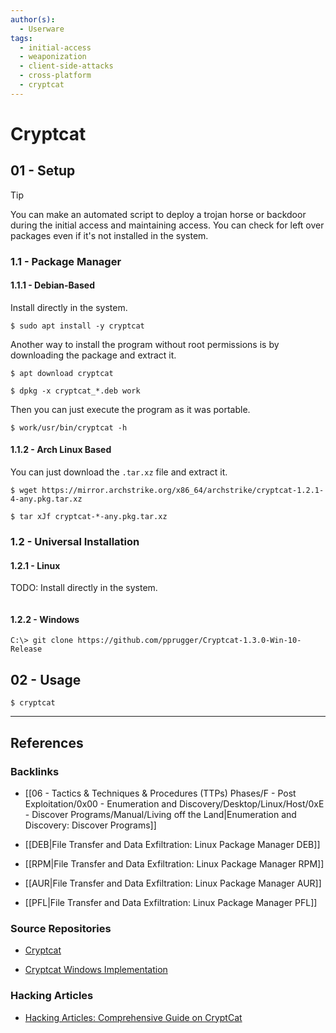```yaml
---
author(s):
  - Userware
tags:
  - initial-access
  - weaponization
  - client-side-attacks
  - cross-platform
  - cryptcat
---
```

# Cryptcat

## 01 - Setup

> [!TIP]
> You can make an automated script to deploy a trojan horse or backdoor during the initial access and maintaining access. You can check for left over packages even if it's not installed in the system.

### 1.1 - Package Manager

#### 1.1.1 - Debian-Based

Install directly in the system.

```
$ sudo apt install -y cryptcat
```

Another way to install the program without root permissions is by downloading the package and extract it.

```
$ apt download cryptcat

$ dpkg -x cryptcat_*.deb work
```

Then you can just execute the program as it was portable.

```
$ work/usr/bin/cryptcat -h
```

#### 1.1.2 - Arch Linux Based

You can just download the `.tar.xz` file and extract it.

```
$ wget https://mirror.archstrike.org/x86_64/archstrike/cryptcat-1.2.1-4-any.pkg.tar.xz

$ tar xJf cryptcat-*-any.pkg.tar.xz
```

### 1.2 - Universal Installation

#### 1.2.1 - Linux

TODO: Install directly in the system.

```

```

#### 1.2.2 - Windows

```
C:\> git clone https://github.com/pprugger/Cryptcat-1.3.0-Win-10-Release
```

## 02 - Usage

```
$ cryptcat
```

---
## References

### Backlinks

- [[06 - Tactics & Techniques & Procedures (TTPs) Phases/F - Post Exploitation/0x00 - Enumeration and Discovery/Desktop/Linux/Host/0xE - Discover Programs/Manual/Living off the Land|Enumeration and Discovery: Discover Programs]]

- [[DEB|File Transfer and Data Exfiltration: Linux Package Manager DEB]]

- [[RPM|File Transfer and Data Exfiltration: Linux Package Manager RPM]]

- [[AUR|File Transfer and Data Exfiltration: Linux Package Manager AUR]]

- [[PFL|File Transfer and Data Exfiltration: Linux Package Manager PFL]]

### Source Repositories

- [Cryptcat](https://cryptcat.sourceforge.io)

- [Cryptcat Windows Implementation](https://github.com/pprugger/Cryptcat-1.3.0-Win-10-Release)

### Hacking Articles

- [Hacking Articles: Comprehensive Guide on CryptCat](https://www.hackingarticles.in/comprehensive-guide-on-cryptcat/)